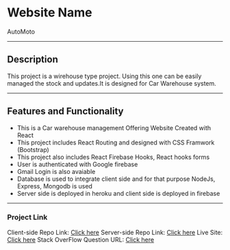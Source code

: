 # Website Name
AutoMoto

----
## Description
This project is a wirehouse type project. Using this one can be easily managed the stock and updates.It is designed for Car Warehouse system.

----
## Features and Functionality
 - This is a Car warehouse management Offering Website Created with React
 - This project includes React Routing and designed with CSS Framwork (Bootstrap)
 - This project also includes React Firebase Hooks, React hooks forms
 - User is authenticated with Google firebase
 - Gmail Login is also avaiable
 - Database is used to integrate client side and for that purpose NodeJs, Express, Mongodb is used
 - Server side is deployed in heroku and client side is deployed in firebase
----

### Project Link

Client-side Repo Link: [Click here]('https://github.com/ProgrammingHeroWC4/warehouse-management-client-side-jannatul-mou149')
Server-side Repo Link: [Click here]('https://github.com/ProgrammingHeroWC4/warehouse-management-server-side-jannatul-mou149')
Live Site: [Click here]()
Stack OverFlow Question URL: [Click here]()